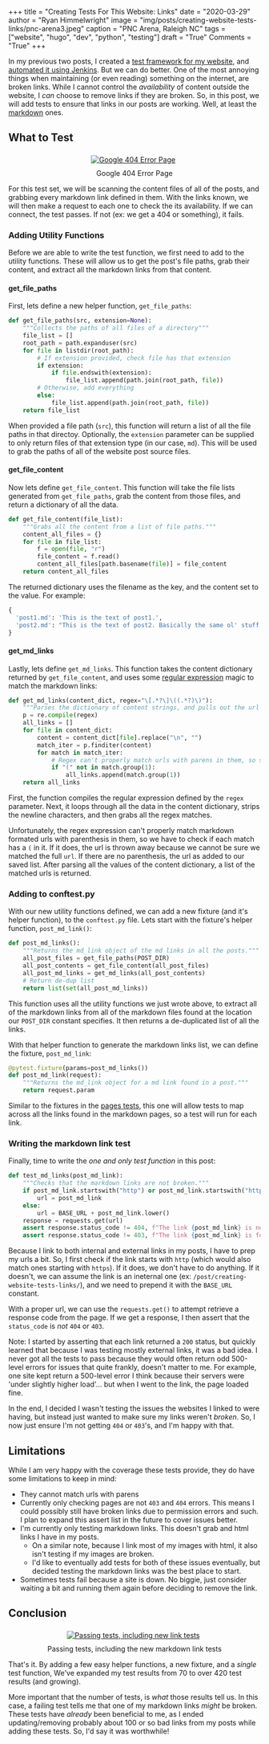 +++
title  = "Creating Tests For This Website: Links"
date   = "2020-03-29"
author = "Ryan Himmelwright"
image  = "img/posts/creating-website-tests-links/pnc-arena3.jpeg"
caption = "PNC Arena, Raleigh NC"
tags   = ["website", "hugo", "dev", "python", "testing"]
draft  = "True"
Comments = "True"
+++

In my previous two posts, I created a [test framework for my
website](/post/creating-website-tests-pages/), and [automated it using
Jenkins](/post/creating-website-tests-ci/). But we can do better. One of the
most annoying things when maintaining (or even reading) something on the
internet, are broken links. While I cannot control the *availability* of
content outside the website, I *can* choose to remove links if they are
broken. So, in this post, we will add tests to ensure that links in our posts
are working. Well, at least the
[markdown](https://guides.github.com/pdfs/markdown-cheatsheet-online.pdf) ones.

<!--more-->

## What to Test

<center>
<a href="/img/posts/creating-website-tests-links/google-404-error.png">
<img alt="Google 404 Error Page" src="/img/posts/creating-website-tests-links/google-404-error.png" style="max-width: 100%; padding: 5px 15px 10px 10px"/></a>
<div class="caption">Google 404 Error Page</div>
</center>

For this test set, we will be scanning the content files of all of the posts, and
grabbing every markdown link defined in them. With the links known, we
will then make a request to each one to check the its availability. If we
can connect, the test passes. If not (ex: we get a 404 or something), it fails.


### Adding Utility Functions

Before we are able to write the test function, we first need to add to the
utility functions. These will allow us to get the post's file paths, grab their
content, and extract all the markdown links from that content.

#### get_file_paths

First, lets define a new helper function, `get_file_paths`:

```python
def get_file_paths(src, extension=None):
    """Collects the paths of all files of a directory"""
    file_list = []
    root_path = path.expanduser(src)
    for file in listdir(root_path):
        # If extension provided, check file has that extension
        if extension:
            if file.endswith(extension):
                file_list.append(path.join(root_path, file))
        # Otherwise, add everything
        else:
            file_list.append(path.join(root_path, file))
    return file_list
```

When provided a file path (`src`), this function will return a list of all the
file paths in that directoy. Optionally, the `extension` parameter can be
supplied to only return files of that extension type (in our case, `md`). This
will be used to grab the paths of all of the website post source files.


#### get_file_content

Now lets define `get_file_content`. This function will take the file lists
generated from `get_file_paths`, grab the content from those files,
and return a dictionary of all the data.

```python
def get_file_content(file_list):
    """Grabs all the content from a list of file paths."""
    content_all_files = {}
    for file in file_list:
        f = open(file, "r")
        file_content = f.read()
        content_all_files[path.basename(file)] = file_content
    return content_all_files
```

The returned dictionary uses the filename as the key, and the content set to the
value. For example:

```python
{
  'post1.md': 'This is the text of post1.',
  'post2.md': "This is the text of post2. Basically the same ol' stuff."
}

```

#### get_md_links

Lastly, lets define `get_md_links`. This function takes the content dictionary
returned by `get_file_content`, and uses some [regular
expression](https://en.wikipedia.org/wiki/Regular_expression) magic to match
the markdown links:

```python
def get_md_links(content_dict, regex="\[.*?\]\((.*?)\)"):
    """Parses the dictionary of content strings, and pulls out the url of any links."""
    p = re.compile(regex)
    all_links = []
    for file in content_dict:
        content = content_dict[file].replace("\n", "")
        match_iter = p.finditer(content)
        for match in match_iter:
            # Regex can't properly match urls with parens in them, so skip.
            if "(" not in match.group(1):
                all_links.append(match.group(1))
    return all_links
```

First, the function compiles the regular expression defined by the `regex`
parameter. Next, it loops through all the data in the content dictionary,
strips the newline characters, and then grabs all the regex matches.

Unfortunately, the regex expression can't properly match markdown formated urls
with parenthesis in them, so we have to check if each match has a `(` in it. If
it does, the url is thrown away because we cannot be sure we matched the full
`url`. If there are no parenthesis, the url as added to our saved list. After
parsing all the values of the content dictionary, a list of the matched urls is
returned.

### Adding to conftest.py

With our new utility functions defined, we can add a new fixture (and it's
helper function), to the `conftest.py` file. Lets start with the fixture's
helper function, `post_md_link()`:

```python
def post_md_links():
    """Returns the md_link object of the md links in all the posts."""
    all_post_files = get_file_paths(POST_DIR)
    all_post_contents = get_file_content(all_post_files)
    all_post_md_links = get_md_links(all_post_contents)
    # Return de-dup list
    return list(set(all_post_md_links))
```

This function uses all the utility functions we just wrote above, to extract
all of the markdown links from all of the markdown files found at the location
our `POST_DIR` constant specifies. It then returns a de-duplicated list of all
the links.


With that helper function to generate the markdown links list, we can define
the fixture, `post_md_link`:

```python
@pytest.fixture(params=post_md_links())
def post_md_link(request):
    """Returns the md_link object for a md link found in a post."""
    return request.param
```

Similar to the fixtures in the [pages
tests](/post/creating-website-tests-pages/), this one will allow tests to map
across all the links found in the markdown pages, so a test will run for each
link.


### Writing the markdown link test

Finally, time to write the *one and only test function* in this post:

```python
def test_md_links(post_md_link):
    """Checks that the markdown links are not broken."""
    if post_md_link.startswith("http") or post_md_link.startswith("https"):
        url = post_md_link
    else:
        url = BASE_URL + post_md_link.lower()
    response = requests.get(url)
    assert response.status_code != 404, f"The link {post_md_link} is not found."
    assert response.status_code != 403, f"The link {post_md_link} is forbidden."
```

Because I link to both internal and external links in my posts, I have to prep
my urls a bit. So, I first check if the link starts with `http` (which would
also match ones starting with `https`). If it does, we don't have to do
anything. If it doesn't, we can assume the link is an ineternal one (ex:
`/post/creating-website-tests-links/`), and we need to prepend it with the
`BASE_URL` constant.

With a proper url, we can use the `requests.get()` to attempt retrieve a
response code from the page. If we get a response, I then assert that the
`status_code` is *not* `404` or `403`.

Note: I started by asserting that each link returned a `200` status, but
quickly learned that because I was testing mostly external links, it was a bad
idea. I never got all the tests to pass because they would often return odd
500-level errors for issues that quite frankly, doesn't matter to me. For
example, one site kept return a 500-level error I think because their servers
were 'under slightly higher load'... but when I went to the link, the page
loaded fine.

In the end, I decided I wasn't testing the issues the websites I linked to were
having, but instead just wanted to make sure my links weren't *broken*. So, I
now just ensure I'm not getting `404` or `403`'s, and I'm happy with that.


## Limitations

While I am very happy with the coverage these tests provide, they do have some
limitations to keep in mind:

- They cannot match urls with parens
- Currently only checking pages are not `403` and `404` errors. This means I
    could possibly still have broken links due to permission errors and such. I
    plan to expand this assert list in the future to cover issues better.
- I'm currently only testing markdown links. This doesn't grab and html links I
    have in my posts.
    - On a similar note, because I link most of my images with html, it also
        isn't testing if my images are broken.
    - I'd like to eventually add tests for both of these issues eventually, but
        decided testing the markdown links was the best place to start.
- Sometimes tests fail because a site is down. No biggie, just consider waiting
    a bit and running them again before deciding to remove the link.

## Conclusion

<center>
<a href="/img/posts/creating-website-tests-links/passing-links-tests.png">
<img alt="Passing tests, including new link tests" src="/img/posts/creating-website-tests-links/passing-link-tests.png" style="max-width: 100%; padding: 5px 15px 10px 10px"/></a>
<div class="caption">Passing tests, including the new markdown link tests</div>
</center>

That's it. By adding a few easy helper functions, a new fixture, and a *single*
test function, We've expanded my test results from 70 to over 420 test results
(and growing).

More important that the number of tests, is *what* those results
tell us. In this case, a failing test tells me that one of my markdown links
*might* be broken. These tests have *already* been beneficial to me, as I ended
updating/removing probably about 100 or so bad links from my posts while
adding these tests. So, I'd say it was worthwhile!
